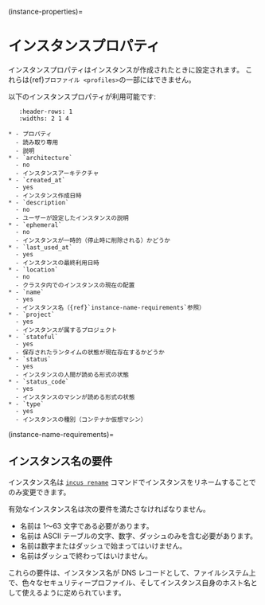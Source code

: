 (instance-properties)=
# インスタンスプロパティ

インスタンスプロパティはインスタンスが作成されたときに設定されます。
これらは{ref}`プロファイル <profiles>`の一部にはできません。

以下のインスタンスプロパティが利用可能です:

```{list-table}
   :header-rows: 1
   :widths: 2 1 4

* - プロパティ
  - 読み取り専用
  - 説明
* - `architecture`
  - no
  - インスタンスアーキテクチャ
* - `created_at`
  - yes
  - インスタンス作成日時
* - `description`
  - no
  - ユーザーが設定したインスタンスの説明
* - `ephemeral`
  - no
  - インスタンスが一時的（停止時に削除される）かどうか
* - `last_used_at`
  - yes
  - インスタンスの最終利用日時
* - `location`
  - no
  - クラスタ内でのインスタンスの現在の配置
* - `name`
  - yes
  - インスタンス名（{ref}`instance-name-requirements`参照）
* - `project`
  - yes
  - インスタンスが属するプロジェクト
* - `stateful`
  - yes
  - 保存されたランタイムの状態が現在存在するかどうか
* - `status`
  - yes
  - インスタンスの人間が読める形式の状態
* - `status_code`
  - yes
  - インスタンスのマシンが読める形式の状態
* - `type`
  - yes
  - インスタンスの種別（コンテナか仮想マシン）
```

(instance-name-requirements)=
## インスタンス名の要件

インスタンス名は [`incus rename`](incus_rename.md) コマンドでインスタンスをリネームすることでのみ変更できます。

有効なインスタンス名は次の要件を満たさなければなりません。

- 名前は 1～63 文字である必要があります。
- 名前は ASCII テーブルの文字、数字、ダッシュのみを含む必要があります。
- 名前は数字またはダッシュで始まってはいけません。
- 名前はダッシュで終わってはいけません。

これらの要件は、インスタンス名が DNS レコードとして、ファイルシステム上で、色々なセキュリティープロファイル、そしてインスタンス自身のホスト名として使えるように定められています。
